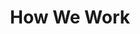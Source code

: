 ---
title: How We Work
_build:
  render: false
  list: false
points:
  - title: Simple approach
    color: primary-500
    intro: Dedicated experts who embrace people over process. Clarity over confusion. Outcomes over paperwork.
    body: Starting a new website from scratch every few years is a daunting task. So we offer a simpler approach – using a dedicated design and development team that manages your web presence through ongoing observation, collaboration and continuous improvement over time. That’s the key to keeping your site engaging for your audience.
  - title: Bulletproof technology
    color: secondary-500
    intro: Your website—designed and developed to better adapt to changing technology and business landscapes.
    body: We use methodologies and modern tools of application development to create static-HTML sites and apps. They’re fast, simple, flexible and deliver a level of performance that traditional CMS sites cannot. The benefits? More efficient workflow with minimal software and server upkeep. And more of your dollars for continuous site improvement.
  - title: Transparent pricing
    color: tertiary-500
    intro: A simple, effective pricing model that you can scale over time, if desired, based on your level of need.
    body: Because of process efficiencies, we’re able to offer affordable, fixed-rate services through three unique monthly plans. This type of fee structure empowers you to work with our team on an ongoing basis. We firmly believe it’s the key to building and maintaining a site that serves your needs and the needs of your audience.
---